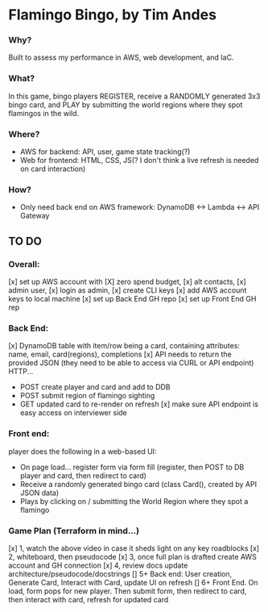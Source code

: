 # Flamingo Bingo, by Tim Andes

### Why?
Built to assess my performance in AWS, web development, and IaC.
### What?
In this game, bingo players REGISTER, receive a RANDOMLY generated 3x3 bingo card, and PLAY by submitting the world regions where they spot flamingos in the wild.
### Where?
- AWS for backend: API, user, game state tracking(?)
- Web for frontend: HTML, CSS, JS(? I don't think a live refresh is needed on card interaction)
### How?
- Only need back end on AWS framework: DynamoDB <-> Lambda <-> API Gateway

## TO DO
### Overall:
[x] set up AWS account with [X] zero spend budget, [x] alt contacts, [x] admin user, [x] login as admin, [x] create CLI keys
[x] add AWS account keys to local machine
[x] set up Back End GH repo
[x] set up Front End GH rep 

### Back End:
[x] DynamoDB table with item/row being a card, containing attributes: name, email, card(regions), completions
[x] API needs to return the provided JSON (they need to be able to access via CURL or API endpoint) HTTP...
- POST create player and card and add to DDB
- POST submit region of flamingo sighting
- GET updated card to re-render on refresh
[x] make sure API endpoint is easy access on interviewer side

### Front end:
player does the following in a web-based UI:
- On page load... register form via form fill (register, then POST to DB player and card, then redirect to card)
- Receive a randomly generated bingo card (class Card(), created by API JSON data)
- Plays by clicking on / submitting the World Region where they spot a flamingo

### Game Plan (Terraform in mind...)
[x] 1, watch the above video in case it sheds light on any key roadblocks
[x] 2, whiteboard, then pseudocode
[x] 3, once full plan is drafted create AWS account and GH connection
[x] 4, review docs update architecture/pseudocode/docstrings
[] 5+ Back end: User creation, Generate Card, Interact with Card, update UI on refresh 
[] 6+ Front End. On load, form pops for new player. Then submit form, then redirect to card, then interact with card, refresh for updated card
